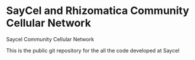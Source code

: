 SayCel and Rhizomatica Community Cellular Network  
====

Saycel Community Cellular Network

This is the public git repository for the all the code developed at Saycel


